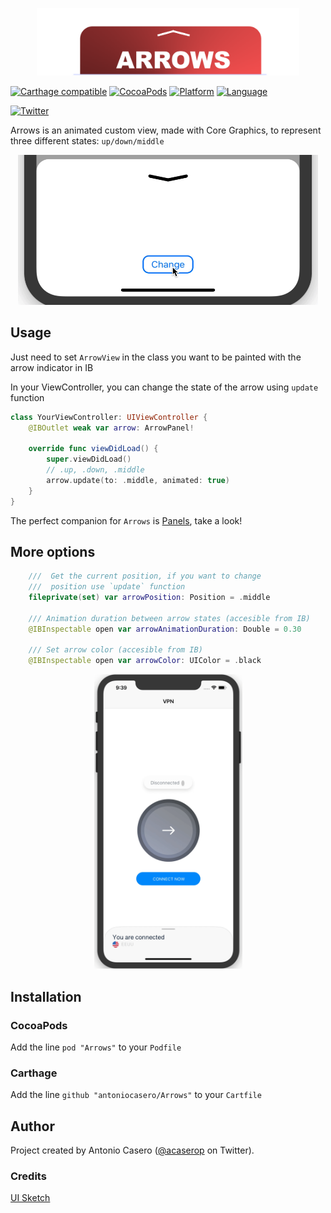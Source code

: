 <p align="center">
  <img width="420" src="Resources/ArrowsLogo.png"/>
</p>

[![Carthage compatible](https://img.shields.io/badge/Carthage-Compatible-brightgreen.svg?style=flat)](https://github.com/Carthage/Carthage)
[![CocoaPods](https://img.shields.io/badge/pod-v1.0.0-blue.svg)](https://github.com/antoniocasero/Panels)
[![Platform](http://img.shields.io/badge/platform-ios-blue.svg?style=flat)](https://developer.apple.com/iphone/index.action)
[![Language](http://img.shields.io/badge/language-swift-brightgreen.svg?style=flat)](https://developer.apple.com/swift)

[![Twitter](https://img.shields.io/badge/twitter-@acaserop-blue.svg?style=flat)](http://twitter.com/acaserop)

Arrows is an animated custom view, made with Core Graphics, to represent three different states: `up/down/middle`

<p align="center">
    <img src="Resources/arrowExample2.gif" width="480" height="240" alt="Arrowa demo1">
</p>


## Usage

Just need to set `ArrowView` in the class you want to be painted with the arrow indicator in IB

In your ViewController, you can change the state of the arrow using `update` function

```swift
class YourViewController: UIViewController {
    @IBOutlet weak var arrow: ArrowPanel!

    override func viewDidLoad() {
        super.viewDidLoad()
        // .up, .down, .middle
        arrow.update(to: .middle, animated: true)
    }
}
```

The perfect companion for `Arrows` is [Panels](https://github.com/antoniocasero/Panels), take a look!

## More options

```swift
    ///  Get the current position, if you want to change
    ///  position use `update` function
    fileprivate(set) var arrowPosition: Position = .middle

    /// Animation duration between arrow states (accesible from IB)
    @IBInspectable open var arrowAnimationDuration: Double = 0.30

    /// Set arrow color (accesible from IB)
    @IBInspectable open var arrowColor: UIColor = .black
```

<p align="center">
    <img src="Resources/ArrowExample.gif" width="237" height="471" alt="Arrowa demo1">
</p>


## Installation

### CocoaPods
Add the line `pod "Arrows"` to your `Podfile`

### Carthage
Add the line `github "antoniocasero/Arrows"` to your `Cartfile`

## Author
Project created by Antonio Casero ([@acaserop](https://twitter.com/acaserop) on Twitter).

### Credits

[UI Sketch](https://www.sketchappsources.com/free-source/3599-vpn-app-design-sketch-freebie-resource.html)